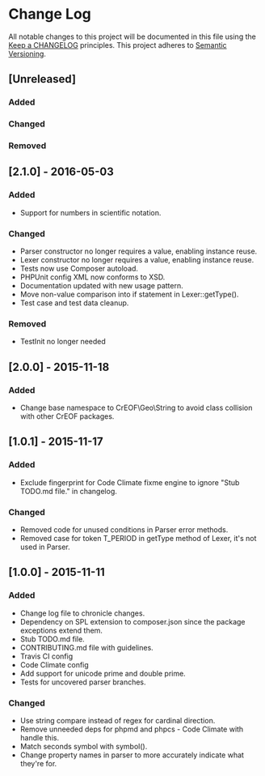 # Change Log
All notable changes to this project will be documented in this file using the [Keep a CHANGELOG](http://keepachangelog.com/) principles.
This project adheres to [Semantic Versioning](http://semver.org/).

## [Unreleased]
### Added

### Changed

### Removed

## [2.1.0] - 2016-05-03
### Added
- Support for numbers in scientific notation.

### Changed
- Parser constructor no longer requires a value, enabling instance reuse.
- Lexer constructor no longer requires a value, enabling instance reuse.
- Tests now use Composer autoload.
- PHPUnit config XML now conforms to XSD.
- Documentation updated with new usage pattern.
- Move non-value comparison into if statement in Lexer::getType().
- Test case and test data cleanup.

### Removed
- TestInit no longer needed

## [2.0.0] - 2015-11-18
### Added
- Change base namespace to CrEOF\Geo\String to avoid class collision with other CrEOF packages.

## [1.0.1] - 2015-11-17
### Added
- Exclude fingerprint for Code Climate fixme engine to ignore "Stub TODO.md file." in changelog.
### Changed
- Removed code for unused conditions in Parser error methods.
- Removed case for token T_PERIOD in getType method of Lexer, it's not used in Parser.

## [1.0.0] - 2015-11-11
### Added
- Change log file to chronicle changes.
- Dependency on SPL extension to composer.json since the package exceptions extend them.
- Stub TODO.md file.
- CONTRIBUTING.md file with guidelines.
- Travis CI config
- Code Climate config
- Add support for unicode prime and double prime.
- Tests for uncovered parser branches.
### Changed
- Use string compare instead of regex for cardinal direction.
- Remove unneeded deps for phpmd and phpcs - Code Climate with handle this.
- Match seconds symbol with symbol().
- Change property names in parser to more accurately indicate what they're for.

